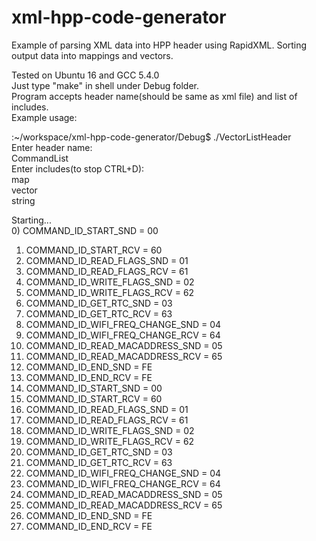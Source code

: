 # xml-hpp-code-generator
Example of parsing XML data into HPP header using RapidXML. Sorting output data into mappings and vectors.

Tested on Ubuntu 16 and GCC 5.4.0  
Just type "make" in shell under Debug folder.  
Program accepts header name(should be same as xml file) and list of includes.  
Example usage:  
  
:~/workspace/xml-hpp-code-generator/Debug$ ./VectorListHeader   
Enter header name:  
CommandList      
Enter includes(to stop CTRL+D):  
map  
vector  
string  
  
Starting...  
0) COMMAND_ID_START_SND = 00
1) COMMAND_ID_START_RCV = 60
2) COMMAND_ID_READ_FLAGS_SND = 01
3) COMMAND_ID_READ_FLAGS_RCV = 61
4) COMMAND_ID_WRITE_FLAGS_SND = 02
5) COMMAND_ID_WRITE_FLAGS_RCV = 62
6) COMMAND_ID_GET_RTC_SND = 03
7) COMMAND_ID_GET_RTC_RCV = 63
8) COMMAND_ID_WIFI_FREQ_CHANGE_SND = 04
9) COMMAND_ID_WIFI_FREQ_CHANGE_RCV = 64
10) COMMAND_ID_READ_MACADDRESS_SND = 05
11) COMMAND_ID_READ_MACADDRESS_RCV = 65
12) COMMAND_ID_END_SND = FE
13) COMMAND_ID_END_RCV = FE
0) COMMAND_ID_START_SND = 00
1) COMMAND_ID_START_RCV = 60
2) COMMAND_ID_READ_FLAGS_SND = 01
3) COMMAND_ID_READ_FLAGS_RCV = 61
4) COMMAND_ID_WRITE_FLAGS_SND = 02
5) COMMAND_ID_WRITE_FLAGS_RCV = 62
6) COMMAND_ID_GET_RTC_SND = 03
7) COMMAND_ID_GET_RTC_RCV = 63
8) COMMAND_ID_WIFI_FREQ_CHANGE_SND = 04
9) COMMAND_ID_WIFI_FREQ_CHANGE_RCV = 64
10) COMMAND_ID_READ_MACADDRESS_SND = 05
11) COMMAND_ID_READ_MACADDRESS_RCV = 65
12) COMMAND_ID_END_SND = FE
13) COMMAND_ID_END_RCV = FE
